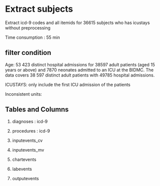 # Extract subjects

Extract icd-9 codes and all itemids for 36615 subjects who has icustays without preprocessing

Time consumption : 55 min

## filter condition

Age: 53 423 distinct hospital admissions for 38597 adult patients (aged 15 years or above) and  7870 neonates admitted to an ICU at the BIDMC. 
The data covers 38 597 distinct adult patients with 49785 hospital admissions.

ICUSTAYS: only include the first ICU admission of the patients

Inconsistent units: 




## Tables and Columns

1. diagnoses : icd-9

2. procedures : icd-9

3. inputevents_cv

4. inputevents_mv

5. chartevents

6. labevents

7. outputevents

